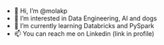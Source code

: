 - 👋 Hi, I’m @molakp
- 👀 I’m interested in Data Engineering, AI and dogs 
- 🌱 I’m currently learning Databricks and PySpark
- 📫 You can reach me on Linkedin (link in profile)

<!---
molakp/molakp is a ✨ special ✨ repository because its `README.md` (this file) appears on your GitHub profile.
You can click the Preview link to take a look at your changes.
--->
